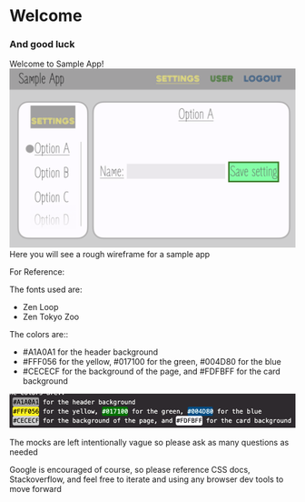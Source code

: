 # Welcome

### And good luck

Welcome to Sample App! ![mocks](./Mocks.png) Here you will see a rough wireframe for a sample app

For Reference:

The fonts used are:

- Zen Loop
- Zen Tokyo Zoo

The colors are::
- #A1A0A1 for the header background
- #FFF056 for the yellow, #017100 for the green, #004D80 for the blue
- #CECECF for the background of the page, and #FDFBFF for the card background

![](./colors.png)



The mocks are left intentionally vague so please ask as many questions as needed

Google is encouraged of course, so please reference CSS docs, Stackoverflow, and feel free to iterate and using any browser dev tools to move forward
